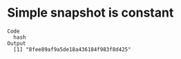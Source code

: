 # Simple snapshot is constant

    Code
      hash
    Output
      [1] "8fee89af9a5de18a436184f983f8d425"

